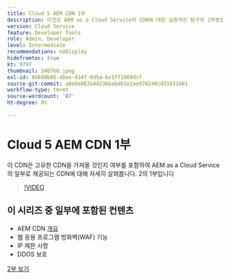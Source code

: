 ```yaml
---
title: Cloud 5 AEM CDN 1부
description: 이것은 AEM as a Cloud Service의 CDN에 대한 심층적인 탐구의 1부분입니다.
version: Cloud Service
feature: Developer Tools
role: Admin, Developer
level: Intermediate
recommendations: noDisplay
hidefromtoc: true
kt: 9797
thumbnail: 340760.jpeg
exl-id: 8b608b05-48ee-434f-8d5a-6c5ff1969dcf
source-git-commit: a8e6e863a4d236babdb1e2ae978240cd51631981
workflow-type: tm+mt
source-wordcount: '87'
ht-degree: 0%

---
```


# Cloud 5 AEM CDN 1부

이 CDN은 고유한 CDN을 가져올 것인지 여부를 포함하여 AEM as a Cloud Service의 일부로 제공되는 CDN에 대해 자세히 살펴봅니다. 2의 1부입니다

>[!VIDEO](https://video.tv.adobe.com/v/340760/?quality=12&learn=on)

## 이 시리즈 중 일부에 포함된 컨텐츠

+ AEM CDN [개요](https://experienceleague.adobe.com/docs/experience-manager-cloud-service/content/implementing/content-delivery/cdn.html)
+ 웹 응용 프로그램 방화벽(WAF) 기능
+ IP 제한 사항
+ DDOS 보호

[2부 보기](cloud5-aem-cdn-part2.md)
